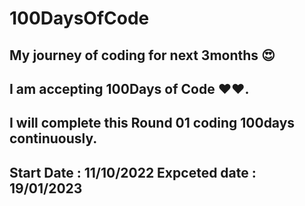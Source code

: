 # 100DaysOfCode
My journey of coding for next 3months 😍
--------------------------------------------------
I am accepting 100Days of Code ❤️❤️.
--------------------------------------------------
I will complete this Round 01 coding 100days continuously.
--------------------------------------------------
Start Date : 11/10/2022
Expceted date : 19/01/2023 
--------------------------------------------------
